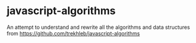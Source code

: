 # javascript-algorithms
An attempt to understand and rewrite all the algorithms and data structures from https://github.com/trekhleb/javascript-algorithms

